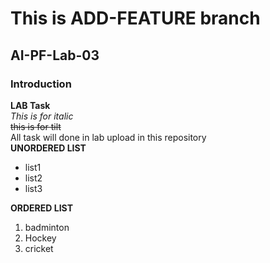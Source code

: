 # This is ADD-FEATURE branch
## AI-PF-Lab-03
### Introduction
**LAB Task**
<br/>
_This is for italic_
<br/>
~~this is for tilt~~
<br/>
All task will done in lab upload in this repository
<br/>
**UNORDERED LIST**
- list1
- list2
- list3


**ORDERED LIST**

1. badminton
2. Hockey
3. cricket
  
